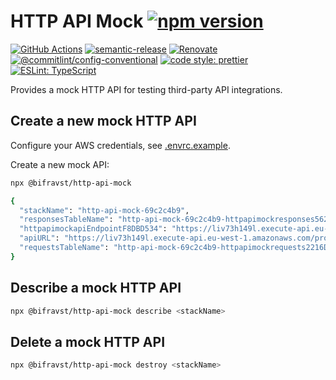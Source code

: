 # HTTP API Mock [![npm version](https://img.shields.io/npm/v/@bifravst/http-api-mock.svg)](https://www.npmjs.com/package/@bifravst/http-api-mock)

[![GitHub Actions](https://github.com/bifravst/http-api-mock/workflows/Test%20and%20Release/badge.svg)](https://github.com/bifravst/http-api-mock/actions)
[![semantic-release](https://img.shields.io/badge/%20%20%F0%9F%93%A6%F0%9F%9A%80-semantic--release-e10079.svg)](https://github.com/semantic-release/semantic-release)
[![Renovate](https://img.shields.io/badge/renovate-enabled-brightgreen.svg)](https://renovatebot.com)
[![@commitlint/config-conventional](https://img.shields.io/badge/%40commitlint-config--conventional-brightgreen)](https://github.com/conventional-changelog/commitlint/tree/master/@commitlint/config-conventional)
[![code style: prettier](https://img.shields.io/badge/code_style-prettier-ff69b4.svg)](https://github.com/prettier/prettier/)
[![ESLint: TypeScript](https://img.shields.io/badge/ESLint-TypeScript-blue.svg)](https://github.com/typescript-eslint/typescript-eslint)

Provides a mock HTTP API for testing third-party API integrations.

## Create a new mock HTTP API

Configure your AWS credentials, see [.envrc.example](./.envrc.example).

Create a new mock API:

```bash
npx @bifravst/http-api-mock

{
  "stackName": "http-api-mock-69c2c4b9",
  "responsesTableName": "http-api-mock-69c2c4b9-httpapimockresponses562FCFC7-C80OCULJKYFE",
  "httpapimockapiEndpointF8DBD534": "https://liv73h149l.execute-api.eu-west-1.amazonaws.com/prod/",
  "apiURL": "https://liv73h149l.execute-api.eu-west-1.amazonaws.com/prod/",
  "requestsTableName": "http-api-mock-69c2c4b9-httpapimockrequests2216D487-608PM7EHETW4"
}
```

## Describe a mock HTTP API

```bash
npx @bifravst/http-api-mock describe <stackName>
```

## Delete a mock HTTP API

```bash
npx @bifravst/http-api-mock destroy <stackName>
```
